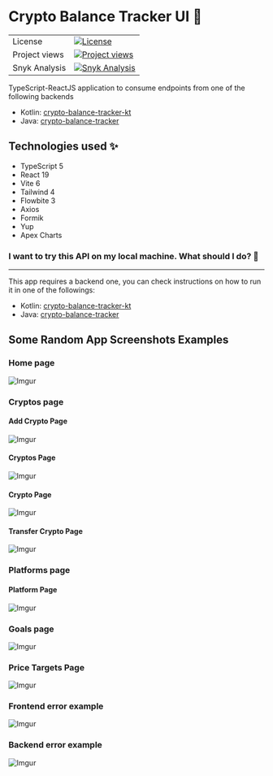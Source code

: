 # Crypto Balance Tracker UI :rocket:

|               |                                                                                                                                                                         |
|---------------|-------------------------------------------------------------------------------------------------------------------------------------------------------------------------|
| License       | [![License](https://img.shields.io/badge/License-GPLv3-blue.svg)](https://www.gnu.org/licenses/gpl-3.0)                                                                 |
| Project views | [![Project views](https://hits.dwyl.com/lucasdistasi/crypto-balance-tracker-login.svg)]()                                                                               |
| Snyk Analysis | [![Snyk Analysis](https://snyk.io/test/github/lucasdistasi/crypto-balance-tracker-login/badge.svg)](https://snyk.io/test/github/lucasdistasi/crypto-balance-tracker-ui) |

TypeScript-ReactJS application to consume endpoints from one of the following backends
- Kotlin: [crypto-balance-tracker-kt](https://github.com/lucasdistasi/crypto-balance-tracker-kt) 
- Java: [crypto-balance-tracker](https://github.com/lucasdistasi/crypto-balance-tracker)

## Technologies used :sparkles:

- TypeScript 5
- React 19
- Vite 6
- Tailwind 4
- Flowbite 3
- Axios
- Formik
- Yup
- Apex Charts

### I want to try this API on my local machine. What should I do? :tada:

---

This app requires a backend one, you can check instructions on how to run it in one of the followings:
- Kotlin: [crypto-balance-tracker-kt](https://github.com/lucasdistasi/crypto-balance-tracker-kt)
- Java: [crypto-balance-tracker](https://github.com/lucasdistasi/crypto-balance-tracker)

## Some Random App Screenshots Examples

### Home page

![Imgur](https://i.imgur.com/6xTy9B3.png)

### Cryptos page

#### Add Crypto Page

![Imgur](https://i.imgur.com/YfL3dAg.png)

#### Cryptos Page

![Imgur](https://i.imgur.com/0mXmblw.png)

#### Crypto Page

![Imgur](https://i.imgur.com/ZmSNbOQ.png)

#### Transfer Crypto Page

![Imgur](https://i.imgur.com/57fCuPr.png)

### Platforms page

#### Platform Page

![Imgur](https://i.imgur.com/WB7iMQO.png)

### Goals page

![Imgur](https://i.imgur.com/2KyhqKG.png)

### Price Targets Page

![Imgur](https://i.imgur.com/HcgCg8n.png)

### Frontend error example

![Imgur](https://i.imgur.com/LCyjUQ2.png)

### Backend error example

![Imgur](https://i.imgur.com/APAkFRc.png)